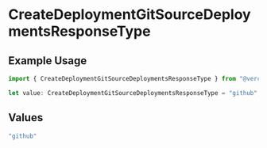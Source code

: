 # CreateDeploymentGitSourceDeploymentsResponseType

## Example Usage

```typescript
import { CreateDeploymentGitSourceDeploymentsResponseType } from "@vercel/sdk/models/createdeploymentop.js";

let value: CreateDeploymentGitSourceDeploymentsResponseType = "github";
```

## Values

```typescript
"github"
```